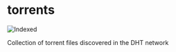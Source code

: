 torrents 
========
![Indexed](https://img.shields.io/badge/indexed-109888-blue)

Collection of torrent files discovered in the DHT network
